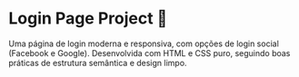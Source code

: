 # Login Page Project 🔐

Uma página de login moderna e responsiva, com opções de login social (Facebook e Google). Desenvolvida com HTML e CSS puro, seguindo boas práticas de estrutura semântica e design limpo.

